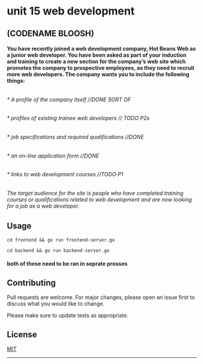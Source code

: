 # unit 15 web development
## (CODENAME BLOOSH)


#### You have recently joined a web development company, Hot Beans Web as a junior web developer. You have been asked as part of your induction and training to create a new section for the company’s web site which promotes the company to prospective employees, as they need to recruit more web developers. The company wants you to include the following things: 
###### 
###### * 	A profile of the company itself //DONE SORT OF
###### * 	profiles of existing trainee web developers // TODO P2s
###### * 	job specifications and required qualifications  //DONE
###### *    an on-line application form //DONE
###### *    links to web development courses //TODO P1

###### The target audience for the site is people who have completed training courses or qualifications related to web development and are now looking for a job as a web developer.


## Usage
```
cd frontend && go run frontend-server.go

cd backend && go run backend-server.go 
```


#### both of these need to be ran in seprate prosses 


## Contributing
Pull requests are welcome. For major changes, please open an issue first to discuss what you would like to change.

Please make sure to update tests as appropriate.


## License
[MIT](https://choosealicense.com/licenses/mit/)





-----


